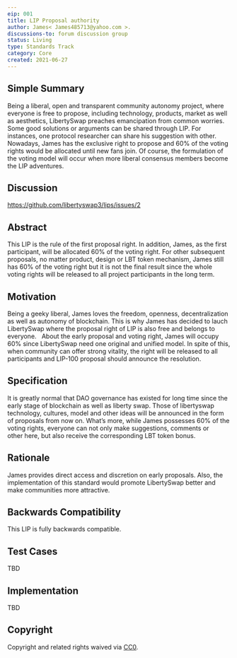 ```yaml
---
eip: 001
title: LIP Proposal authority
author: James< James485713@yahoo.com >.
discussions-to: forum discussion group
status: Living
type: Standards Track
category: Core
created: 2021-06-27
---
```


## Simple Summary

Being a liberal, open and transparent community autonomy project, where everyone is free to propose, including technology, products, 
market as well as aesthetics, LibertySwap preaches emancipation from common worries.
Some good solutions or arguments can be shared through LIP. For instances, one protocol researcher can share his suggestion with other.
Nowadays, James has the exclusive right to propose and 60% of the voting rights would be allocated until new fans join. Of course,
the formulation of the voting model will occur when more liberal consensus members become the LIP adventures.

## Discussion

https://github.com/libertyswap3/lips/issues/2

## Abstract

This LIP is the rule of the first proposal right. In addition, James, as the first participant, 
will be allocated 60% of the voting right. For other subsequent proposals, no matter product, 
design or LBT token mechanism, James still has 60% of the voting right but it is not the final result since the whole voting rights 
will be released to all project participants in the long term.


## Motivation

Being a geeky liberal, James loves the freedom, openness, decentralization as well as autonomy of blockchain. 
This is why James has decided to lauch LibertySwap where the proposal right of LIP is also free and belongs to everyone. 
 
About the early proposal and voting right, James will occupy 60% since LibertySwap need one original and unified model.
In spite of this, when community can offer strong vitality, the right will be released to all participants and LIP-100 proposal should announce the resolution.

## Specification

It is greatly normal that DAO governance has existed for long time since the early stage of blockchain as well as liberty swap.
Those of libertyswap technology, cultures, model and other ideas will be announced in the form of proposals from now on. What’s more,
while James possesses 60% of the voting rights, everyone can not only make suggestions, comments or other here, but also receive the corresponding LBT token bonus.

## Rationale

James provides direct access and discretion on early proposals.
Also, the implementation of this standard would promote LibertySwap better and make communities more attractive.

## Backwards Compatibility

This LIP is fully backwards compatible.

## Test Cases

TBD

## Implementation

TBD

## Copyright
Copyright and related rights waived via
[CC0](https://creativecommons.org/publicdomain/zero/1.0/).
